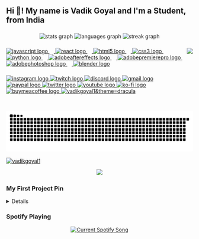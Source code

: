 <h2 align="left">Hi 👋! My name is Vadik Goyal and I'm a Student, from India</h2>

###

<div align="center">
  <img src="https://github-readme-stats-vadikgoyal1s-projects.vercel.app/api?username=VadikGoyal1&hide_title=false&hide_rank=false&show_icons=true&include_all_commits=true&count_private=true&disable_animations=false&theme=tokyonight&locale=en&height=150&hide_border=false" height="150" alt="stats graph"  />
  <img src="https://github-readme-stats-vadikgoyal1s-projects.vercel.app/api/top-langs?username=VadikGoyal1&locale=en&hide_title=false&layout=compact&card_width=320&langs_count=5&theme=tokyonight&height=150&hide_border=false" height="150" alt="languages graph"  />
  <img src="https://streak-stats.demolab.com?user=VadikGoyal1&locale=en&mode=daily&theme=tokyonight&hide_border=false&border_radius=5&height=150" height="150" alt="streak graph"  />
</div>

###

<img align="right" height="170" src="https://i1.sndcdn.com/artworks-do7tazWRTMiuTxtu-n0lwSw-t500x500.jpg"  />

###

<div align="left">
<a href="https://nodejs.org/en/download/prebuilt-installer" target="_blank">
  <img src="https://cdn.jsdelivr.net/gh/devicons/devicon/icons/javascript/javascript-original.svg" height="30" alt="javascript logo"  />
  <img width="12" />
</a>
<a href="https://react.dev/" target="_blank">
  <img src="https://cdn.jsdelivr.net/gh/devicons/devicon/icons/react/react-original.svg" height="30" alt="react logo"  />
  <img width="12" /> </a>
<a href="https://sourceforge.net/projects/html5-editor/" target="_blank">
  <img src="https://cdn.jsdelivr.net/gh/devicons/devicon/icons/html5/html5-original.svg" height="30" alt="html5 logo"  />
  <img width="12" />
</a>
<a href="https://www.w3schools.com/Css/" target="_blank">
  <img src="https://cdn.jsdelivr.net/gh/devicons/devicon/icons/css3/css3-original.svg" height="30" alt="css3 logo"  />
  <img width="12" />
</a>
<a href="https://www.python.org/downloads/" target="_blank">
  <img src="https://cdn.jsdelivr.net/gh/devicons/devicon/icons/python/python-original.svg" height="30" alt="python logo"  />
  <img width="12" />
</a>
<a href="https://www.adobe.com/in/creativecloud/plans.html?promoid=WXYGHWCC&mv=other" target="_blank">
  <img src="https://skillicons.dev/icons?i=ae" height="30" alt="adobeaftereffects logo"  />
  <img width="12" />
</a>
<a href="https://www.adobe.com/in/creativecloud/plans.html?promoid=WXYGHWCC&mv=other" target="_blank">
  <img src="https://skillicons.dev/icons?i=pr" height="30" alt="adobepremierepro logo"  />
  <img width="12" />
</a>
<a href="https://www.adobe.com/in/creativecloud/plans.html?promoid=WXYGHWCC&mv=other" target="_blank">
  <img src="https://skillicons.dev/icons?i=ps" height="30" alt="adobephotoshop logo"  />
  <img width="12" />
</a>
<a href="https://www.blender.org/download/" target="_blank">
  <img src="https://skillicons.dev/icons?i=blender" height="30" alt="blender logo"  />
</a>
</div>

###

<div align="left">
  <a href="https://www.instagram.com/vadik_goyal/" target="_blank">
    <img src="https://img.shields.io/static/v1?message=Instagram&logo=instagram&label=&color=E4405F&logoColor=white&labelColor=&style=for-the-badge" height="35" alt="instagram logo"  />
  </a>
  <a href="https://www.twitch.tv/vyper_gamer" target="_blank">
    <img src="https://img.shields.io/static/v1?message=Twitch&logo=twitch&label=&color=9146FF&logoColor=white&labelColor=&style=for-the-badge" height="35" alt="twitch logo"  />
  </a>
  <a href="https://discord.gg/NqFT9myzbT" target="_blank">
  <img src="https://img.shields.io/static/v1?message=Discord&logo=discord&label=&color=7289DA&logoColor=white&labelColor=&style=for-the-badge" height="35" alt="discord logo"  />
  </a>
  <a href="mailto:vadikgoyal121+support@gmail.com" target="_blank">
    <img src="https://img.shields.io/static/v1?message=Gmail&logo=gmail&label=&color=D14836&logoColor=white&labelColor=&style=for-the-badge" height="35" alt="gmail logo"  />
  </a>
  <a href="https://paypal.me/VadikGoyal1" target="_blank">
    <img src="https://img.shields.io/static/v1?message=PayPal&logo=paypal&label=&color=00457C&logoColor=white&labelColor=&style=for-the-badge" height="35" alt="paypal logo"  />
  </a>
  <a href="https://x.com/VyperGamer" target="_blank">
    <img src="https://img.shields.io/static/v1?message=Twitter&logo=twitter&label=&color=1DA1F2&logoColor=white&labelColor=&style=for-the-badge" height="35" alt="twitter logo"  />
  </a>
  <a href="https://www.youtube.com/@VYPER_GAMER" target="_blank">
    <img src="https://img.shields.io/static/v1?message=Youtube&logo=youtube&label=&color=FF0000&logoColor=white&labelColor=&style=for-the-badge" height="35" alt="youtube logo"  />
  </a>
  <a href="https://ko-fi.com/vypergamer" target="_blank">
    <img src="https://img.shields.io/static/v1?message=Ko-fi&logo=ko-fi&label=&color=F16061&logoColor=white&labelColor=&style=for-the-badge" height="35" alt="ko-fi logo"  />
  </a>
<a href="https://buymeacoffee.com/VYPER_GAMER" target="_blank">
    <img src="https://biocyclopedia.com/images/buy-us-a-coffee.png" height="35" alt="buymeacoffee logo"  />
  </a>
<a href="#" target="_blank"> <img src="https://komarev.com/ghpvc/?username=vadikgoyal1&label=Profile%20views&color=0e75b6&style=flat" height="25" alt="vadikgoyal1&theme=dracula" /> </a>
</div>

###

<br clear="both">

<img src="https://raw.githubusercontent.com/VadikGoyal1/VadikGoyal1/output/snake.svg" alt="Snake animation" />

<p align="left"> <a href="https://github.com/ryo-ma/github-profile-trophy"><img src="https://github-profile-trophy.vercel.app/?username=vadikgoyal1&theme=dracula" alt="vadikgoyal1" /></a> </p>

<div align="center">
  <img src="https://profile-counter.glitch.me/VadikGoyal1/count.svg?"  />
</div>

### My First Project Pin 
<details>
<div align="center">
<a href="https://github.com/VadikGoyal1/Coffee-Responsive-Website">
  <img
    src="https://github-readme-stats-vadikgoyal1s-projects.vercel.app/api/pin/?username=VadikGoyal1&repo=Coffee-Responsive-Website"
    alt="Current Spotify Song"
  />
</a>
</div>
</details>

### Spotify Playing

<div align="center">
<a href="https://vypergamer.pythonanywhere.com/link">
  <img
    src="https://vypergamer.pythonanywhere.com?theme=dark"
    alt="Current Spotify Song"
  />
</a>
</div>
